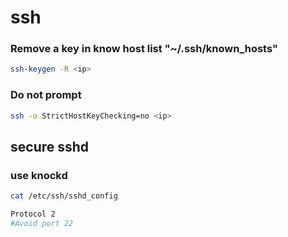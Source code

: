 # ssh

### Remove a key in know host list "~/.ssh/known_hosts"

```bash
ssh-keygen -R <ip>
```

### Do not prompt

```bash
ssh -o StrictHostKeyChecking=no <ip>
```

## secure sshd

### use knockd

```bash
cat /etc/ssh/sshd_config

Protocol 2
#Avoid port 22



```
